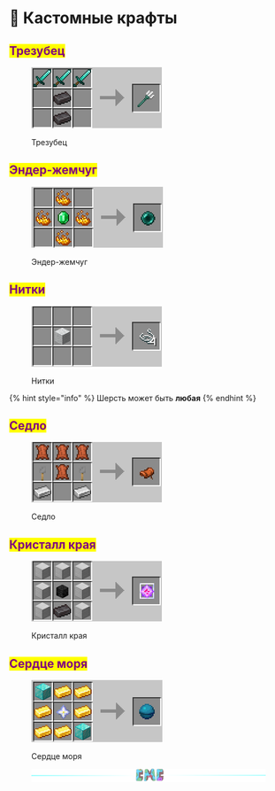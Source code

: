 # 🔧 Кастомные крафты

## <mark style="color:purple;">Трезубец</mark>

<figure><img src="../.gitbook/assets/image (7).png" alt=""><figcaption><p>Трезубец</p></figcaption></figure>

## <mark style="color:purple;">Эндер-жемчуг</mark>

<figure><img src="../.gitbook/assets/image (4) (1).png" alt=""><figcaption><p>Эндер-жемчуг</p></figcaption></figure>

## <mark style="color:purple;">Нитки</mark>

<figure><img src="../.gitbook/assets/image (3) (3).png" alt=""><figcaption><p>Нитки</p></figcaption></figure>

{% hint style="info" %}
Шерсть может быть **любая**
{% endhint %}

## <mark style="color:purple;">Седло</mark>

<figure><img src="../.gitbook/assets/image (1) (1) (2).png" alt=""><figcaption><p>Седло</p></figcaption></figure>

## <mark style="color:purple;">Кристалл края</mark>

<figure><img src="../.gitbook/assets/image (9) (1) (1).png" alt=""><figcaption><p>Кристалл края</p></figcaption></figure>

## <mark style="color:purple;">Сердце моря</mark>

<figure><img src="../.gitbook/assets/image (17).png" alt=""><figcaption><p>Сердце моря</p></figcaption></figure>

<figure><img src="../.gitbook/assets/gitlab_hr7.svg" alt=""><figcaption></figcaption></figure>
